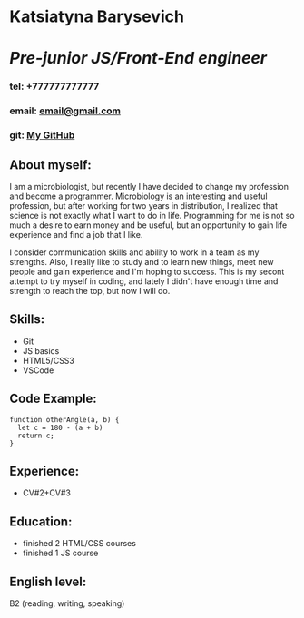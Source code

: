# Katsiatyna Barysevich
# _Pre-junior JS/Front-End engineer_

### **tel: +777777777777**
### **email: email@gmail.com**
### **git: [My GitHub](https://github.com/kbgerm)**
## About myself:
I am a microbiologist, but recently I have decided to change my profession and become a programmer. Microbiology is an interesting and useful profession, but after working for two years in distribution, I realized that science is not exactly what I want to do in life. Programming for me is not so much a desire to earn money and be useful, but an opportunity to gain life experience and find a job that I like.

I consider communication skills and ability to work in a team as my strengths. Also, I really like to study and to learn new things, meet new people and gain experience and I'm hoping to success. This is my secont attempt to try myself in coding, and lately I didn't have enough time and strength to reach the top, but now I will do.
## Skills:
* Git
* JS basics
* HTML5/CSS3
* VSCode
## Code Example:
```
function otherAngle(a, b) {
  let c = 180 - (a + b)
  return c;
}
```
## Experience:
* CV#2+CV#3
## Education:
* finished 2 HTML/CSS courses
* finished 1 JS course
## English level:
B2 (reading, writing, speaking)